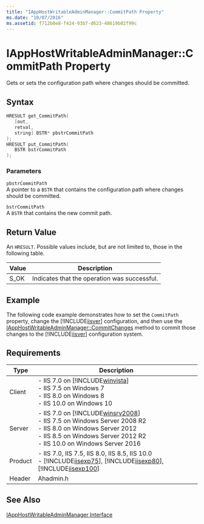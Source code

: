 ```yaml
---
title: "IAppHostWritableAdminManager::CommitPath Property"
ms.date: "10/07/2016"
ms.assetid: f712b0e8-f424-93b7-d623-48619b02f99c
---
```

# IAppHostWritableAdminManager::CommitPath Property
Gets or sets the configuration path where changes should be committed.  
  
## Syntax  
  
```cpp  
HRESULT get_CommitPath(  
   [out,  
   retval,  
   string] BSTR* pbstrCommitPath  
);  
HRESULT put_CommitPath(  
   BSTR bstrCommitPath  
);  
```  
  
### Parameters  
 `pbstrCommitPath`  
 A pointer to a `BSTR` that contains the configuration path where changes should be committed.  
  
 `bstrCommitPath`  
 A `BSTR` that contains the new commit path.  
  
## Return Value  
 An `HRESULT`. Possible values include, but are not limited to, those in the following table.  
  
|Value|Description|  
|-----------|-----------------|  
|S_OK|Indicates that the operation was successful.|  
  
## Example  
 The following code example demonstrates how to set the `CommitPath` property, change the [!INCLUDE[iisver](../../wmi-provider/includes/iisver-md.md)] configuration, and then use the [IAppHostWritableAdminManager::CommitChanges](../../web-development-reference\native-code-api-reference/iapphostwritableadminmanager-commitchanges-method.md) method to commit those changes to the [!INCLUDE[iisver](../../wmi-provider/includes/iisver-md.md)] configuration system.  
  
<!-- TODO: review snippet reference  [!CODE [IAppHostAdminLibrary#4](IAppHostAdminLibrary#4)]  -->  
  
## Requirements  
  
|Type|Description|  
|----------|-----------------|  
|Client|-   IIS 7.0 on [!INCLUDE[winvista](../../wmi-provider/includes/winvista-md.md)]<br />-   IIS 7.5 on Windows 7<br />-   IIS 8.0 on Windows 8<br />-   IIS 10.0 on Windows 10|  
|Server|-   IIS 7.0 on [!INCLUDE[winsrv2008](../../wmi-provider/includes/winsrv2008-md.md)]<br />-   IIS 7.5 on Windows Server 2008 R2<br />-   IIS 8.0 on Windows Server 2012<br />-   IIS 8.5 on Windows Server 2012 R2<br />-   IIS 10.0 on Windows Server 2016|  
|Product|-   IIS 7.0, IIS 7.5, IIS 8.0, IIS 8.5, IIS 10.0<br />-   [!INCLUDE[iisexp75](../../web-development-reference/native-code-api-reference/includes/iisexp75-md.md)], [!INCLUDE[iisexp80](../../web-development-reference/native-code-api-reference/includes/iisexp80-md.md)], [!INCLUDE[iisexp100](../../web-development-reference/native-code-api-reference/includes/iisexp100-md.md)]|  
|Header|Ahadmin.h|  
  
## See Also  
 [IAppHostWritableAdminManager Interface](../../web-development-reference\native-code-api-reference/iapphostwritableadminmanager-interface.md)